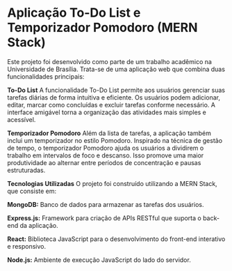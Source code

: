# Aplicação To-Do List e Temporizador Pomodoro (MERN Stack)

Este projeto foi desenvolvido como parte de um trabalho acadêmico na Universidade de Brasília. Trata-se de uma aplicação web que combina duas funcionalidades principais:

**To-Do List**
A funcionalidade To-Do List permite aos usuários gerenciar suas tarefas diárias de forma intuitiva e eficiente. Os usuários podem adicionar, editar, marcar como concluídas e excluir tarefas conforme necessário. A interface amigável torna a organização das atividades mais simples e acessível.

**Temporizador Pomodoro**
Além da lista de tarefas, a aplicação também inclui um temporizador no estilo Pomodoro. Inspirado na técnica de gestão de tempo, o temporizador Pomodoro ajuda os usuários a dividirem o trabalho em intervalos de foco e descanso. Isso promove uma maior produtividade ao alternar entre períodos de concentração e pausas estruturadas.

**Tecnologias Utilizadas**
O projeto foi construído utilizando a MERN Stack, que consiste em:

**MongoDB:** Banco de dados para armazenar as tarefas dos usuários.

**Express.js:** Framework para criação de APIs RESTful que suporta o back-end da aplicação.

**React:** Biblioteca JavaScript para o desenvolvimento do front-end interativo e responsivo.

**Node.js:** Ambiente de execução JavaScript do lado do servidor.

